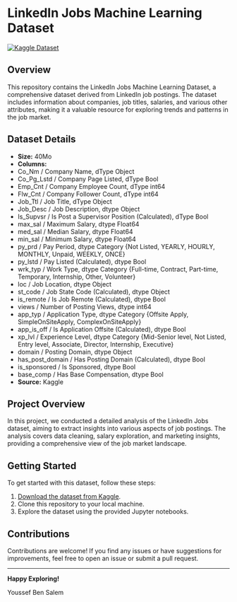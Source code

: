 # LinkedIn Jobs Machine Learning Dataset

[![Kaggle Dataset](https://img.shields.io/badge/Kaggle-Dataset-informational)](https://www.kaggle.com/datasets/adampq/linkedin-jobs-machine-learning-data-set)

## Overview

This repository contains the LinkedIn Jobs Machine Learning Dataset, a comprehensive dataset derived from LinkedIn job postings. The dataset includes information about companies, job titles, salaries, and various other attributes, making it a valuable resource for exploring trends and patterns in the job market.

## Dataset Details

- **Size:** 40Mo
- **Columns:**
- Co_Nm / Company Name, dType Object
- Co_Pg_Lstd / Company Page Listed, dType Bool
- Emp_Cnt / Company Employee Count, dType int64
- Flw_Cnt / Company Follower Count, dType int64
- Job_Ttl / Job Title, dType Object
- Job_Desc / Job Description, dtype Object
- Is_Supvsr / Is Post a Supervisor Position (Calculated), dType Bool
- max_sal / Maximum Salary, dtype Float64
- med_sal / Median Salary, dtype Float64
- min_sal / Minimum Salary, dtype Float64
- py_prd / Pay Period, dtype Category {Not Listed, YEARLY, HOURLY, MONTHLY, Unpaid, WEEKLY, ONCE}
- py_lstd / Pay Listed (Calculated), dtype Bool 
- wrk_typ / Work Type, dtype Category {Full-time, Contract, Part-time, Temporary, Internship, Other, Volunteer}
- loc / Job Location, dtype Object
- st_code / Job State Code (Calculated), dtype Object
- is_remote / Is Job Remote (Calculated), dtype Bool
- views / Number of Posting Views, dtype int64
- app_typ / Application Type, dtype Category {Offsite Apply, SimpleOnSiteApply, ComplexOnSiteApply}
- app_is_off / Is Application Offsite (Calculated), dtype Bool
- xp_lvl / Experience Level, dtype Category {Mid-Senior level, Not Listed, Entry level, Associate, Director, Internship, Executive}
- domain / Posting Domain, dtype Object
- has_post_domain / Has Posting Domain (Calculated), dtype Bool
- is_sponsored / Is Sponsored, dtype Bool
- base_comp / Has Base Compensation, dtype Bool
- **Source:** Kaggle

## Project Overview

In this project, we conducted a detailed analysis of the LinkedIn Jobs dataset, aiming to extract insights into various aspects of job postings. The analysis covers data cleaning, salary exploration, and marketing insights, providing a comprehensive view of the job market landscape.

## Getting Started

To get started with this dataset, follow these steps:

1. [Download the dataset from Kaggle](https://www.kaggle.com/datasets/adampq/linkedin-jobs-machine-learning-data-set).
2. Clone this repository to your local machine.
3. Explore the dataset using the provided Jupyter notebooks.

## Contributions

Contributions are welcome! If you find any issues or have suggestions for improvements, feel free to open an issue or submit a pull request.

---

**Happy Exploring!**

Youssef Ben Salem
